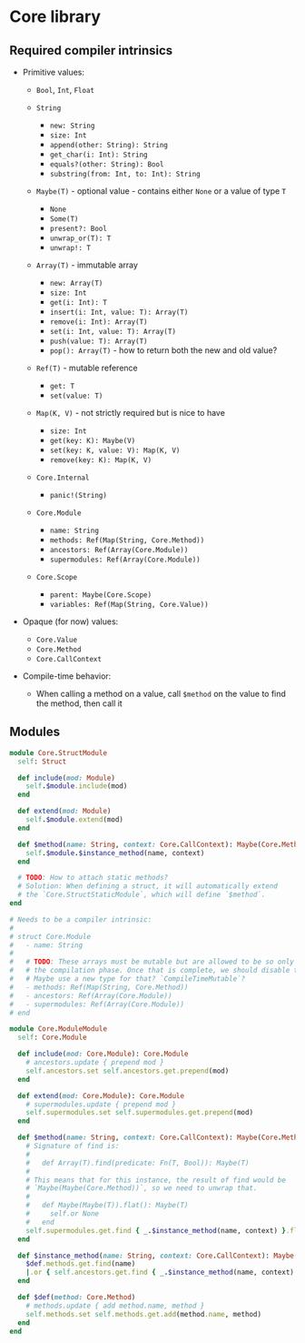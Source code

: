 # Core library

## Required compiler intrinsics

- Primitive values:
  - `Bool`, `Int`, `Float`

  - `String`
    + `new: String`
    + `size: Int`
    - `append(other: String): String`
    - `get_char(i: Int): String`
    - `equals?(other: String): Bool`
    - `substring(from: Int, to: Int): String`

  - `Maybe(T)` - optional value - contains either `None` or a value of type `T`
    + `None`
    + `Some(T)`
    + `present?: Bool`
    + `unwrap_or(T): T`
    - `unwrap!: T`

  - `Array(T)` - immutable array
    + `new: Array(T)`
    + `size: Int`
    + `get(i: Int): T`
    + `insert(i: Int, value: T): Array(T)`
    - `remove(i: Int): Array(T)`
    + `set(i: Int, value: T): Array(T)`
    + `push(value: T): Array(T)`
    + `pop(): Array(T)` - how to return both the new and old value?

  - `Ref(T)` - mutable reference
    - `get: T`
    - `set(value: T)`

  - `Map(K, V)` - not strictly required but is nice to have
    - `size: Int`
    - `get(key: K): Maybe(V)`
    - `set(key: K, value: V): Map(K, V)`
    - `remove(key: K): Map(K, V)`

  - `Core.Internal`
    - `panic!(String)`

  - `Core.Module`
    - `name: String`
    - `methods: Ref(Map(String, Core.Method))`
    - `ancestors: Ref(Array(Core.Module))`
    - `supermodules: Ref(Array(Core.Module))`

  - `Core.Scope`
    - `parent: Maybe(Core.Scope)`
    - `variables: Ref(Map(String, Core.Value))`

- Opaque (for now) values:
  - `Core.Value`
  - `Core.Method`
  - `Core.CallContext`

- Compile-time behavior:
  - When calling a method on a value, call `$method` on the value to find the method, then call it

## Modules

```ruby
module Core.StructModule
  self: Struct

  def include(mod: Module)
    self.$module.include(mod)
  end

  def extend(mod: Module)
    self.$module.extend(mod)
  end

  def $method(name: String, context: Core.CallContext): Maybe(Core.Method)
    self.$module.$instance_method(name, context)
  end

  # TODO: How to attach static methods?
  # Solution: When defining a struct, it will automatically extend
  # the `Core.StructStaticModule`, which will define `$method`.
end

# Needs to be a compiler intrinsic:
#
# struct Core.Module
#   - name: String
#
#   # TODO: These arrays must be mutable but are allowed to be so only during
#   # the compilation phase. Once that is complete, we should disable their mutability.
#   # Maybe use a new type for that? `CompileTimeMutable`?
#   - methods: Ref(Map(String, Core.Method))
#   - ancestors: Ref(Array(Core.Module))
#   - supermodules: Ref(Array(Core.Module))
# end

module Core.ModuleModule
  self: Core.Module

  def include(mod: Core.Module): Core.Module
    # ancestors.update { prepend mod }
    self.ancestors.set self.ancestors.get.prepend(mod)
  end

  def extend(mod: Core.Module): Core.Module
    # supermodules.update { prepend mod }
    self.supermodules.set self.supermodules.get.prepend(mod)
  end

  def $method(name: String, context: Core.CallContext): Maybe(Core.Method)
    # Signature of find is:
    #
    #   def Array(T).find(predicate: Fn(T, Bool)): Maybe(T)
    #
    # This means that for this instance, the result of find would be
    # `Maybe(Maybe(Core.Method))`, so we need to unwrap that.
    #
    #   def Maybe(Maybe(T)).flat(): Maybe(T)
    #     self.or None
    #   end
    self.supermodules.get.find { _.$instance_method(name, context) }.flat
  end

  def $instance_method(name: String, context: Core.CallContext): Maybe(Core.Method)
    $def.methods.get.find(name)
    |.or { self.ancestors.get.find { _.$instance_method(name, context) }.flat }
  end

  def $def(method: Core.Method)
    # methods.update { add method.name, method }
    self.methods.set self.methods.get.add(method.name, method)
  end
end
```
